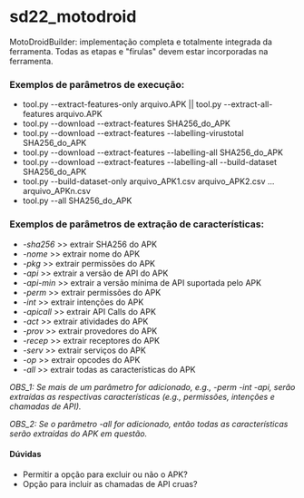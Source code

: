 # sd22_motodroid

MotoDroidBuilder: implementação completa e totalmente integrada da ferramenta. Todas as etapas e "firulas" devem estar incorporadas na ferramenta.

### Exemplos de parâmetros de execução:

- tool.py --extract-features-only arquivo.APK  ||  tool.py --extract-all-features arquivo.APK
- tool.py --download --extract-features SHA256_do_APK
- tool.py --download --extract-features --labelling-virustotal SHA256_do_APK
- tool.py --download --extract-features --labelling-all SHA256_do_APK
- tool.py --download --extract-features --labelling-all --build-dataset SHA256_do_APK
- tool.py --build-dataset-only arquivo_APK1.csv arquivo_APK2.csv ... arquivo_APKn.csv
- tool.py --all SHA256_do_APK


### Exemplos de parâmetros de extração de características:

- *-sha256* >> extrair SHA256 do APK
- *-nome* >> extrair nome do APK
- *-pkg* >> extrair permissões do APK
- *-api* >> extrair a versão de API do APK
- *-api-min* >> extrair a versão mínima de API suportada pelo APK
- *-perm* >> extrair permissões do APK
- *-int* >> extrair intenções do APK
- *-apicall* >> extrair API Calls do APK
- *-act* >> extrair atividades do APK
- *-prov* >> extrair provedores do APK
- *-recep* >> extrair receptores do APK
- *-serv* >> extrair serviços do APK
- *-op* >> extrair opcodes do APK
- *-all* >> extrair todas as características do APK

*OBS_1:* *Se mais de um parâmetro for adicionado, e.g., -perm -int -api, serão extraídas as respectivas características (e.g., permissões, intenções e chamadas de API).*

*OBS_2:* *Se o parâmetro -all for adicionado, então todas as características serão extraídas do APK em questão.*

#### Dúvidas

* Permitir a opção para excluir ou não o APK?
* Opção para incluir as chamadas de API cruas?